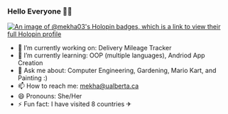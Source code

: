 ### Hello Everyone 👋😊

[![An image of @mekha03's Holopin badges, which is a link to view their full Holopin profile](https://holopin.me/mekha03)](https://holopin.io/@mekha03)

- 🔭 I’m currently working on: Delivery Mileage Tracker
- 🌱 I’m currently learning: OOP (multiple languages), Andriod App Creation
- 💬 Ask me about: Computer Engineering, Gardening, Mario Kart, and Painting :)
- 📫 How to reach me: mekha@ualberta.ca
- 😄 Pronouns: She/Her
- ⚡ Fun fact: I have visited 8 countries ✈
